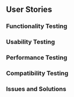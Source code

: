 ## User Stories




### Functionality Testing

### Usability Testing


### Performance Testing


### Compatibility Testing

### Issues and Solutions

